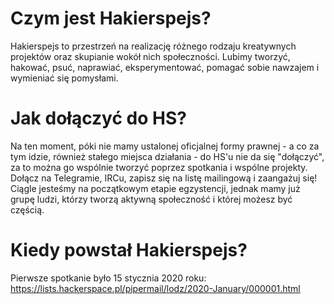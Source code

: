 # Czym jest Hakierspejs?

Hakierspejs to przestrzeń na realizację różnego rodzaju kreatywnych projektów oraz skupianie wokół nich społeczności. Lubimy tworzyć, hakować, psuć, naprawiać, eksperymentować, pomagać sobie nawzajem i wymieniać się pomysłami.

# Jak dołączyć do HS?

Na ten moment, póki nie mamy ustalonej oficjalnej formy prawnej - a co za tym idzie, również stałego miejsca działania - do HS'u nie da się "dołączyć", za to można go wspólnie tworzyć poprzez spotkania i wspólne projekty. Dołącz na Telegramie, IRCu, zapisz się na listę mailingową i zaangażuj się! Ciągle jesteśmy na początkowym etapie egzystencji, jednak mamy już grupę ludzi, którzy tworzą aktywną społeczność i której możesz być częścią.

# Kiedy powstał Hakierspejs?

Pierwsze spotkanie było 15 stycznia 2020 roku: https://lists.hackerspace.pl/pipermail/lodz/2020-January/000001.html